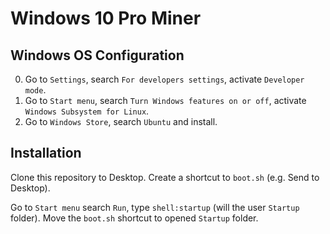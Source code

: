 # Windows 10 Pro Miner

## Windows OS Configuration

0. Go to `Settings`, search `For developers settings`, activate `Developer mode`.
0. Go to `Start menu`, search `Turn Windows features on or off`, activate `Windows Subsystem for Linux`.
0. Go to `Windows Store`, search `Ubuntu` and install.

## Installation

Clone this repository to Desktop. Create a shortcut to `boot.sh` (e.g. Send to Desktop).

Go to `Start menu` search `Run`, type `shell:startup` (will the user `Startup` folder).
Move the `boot.sh` shortcut to opened `Startup` folder.

